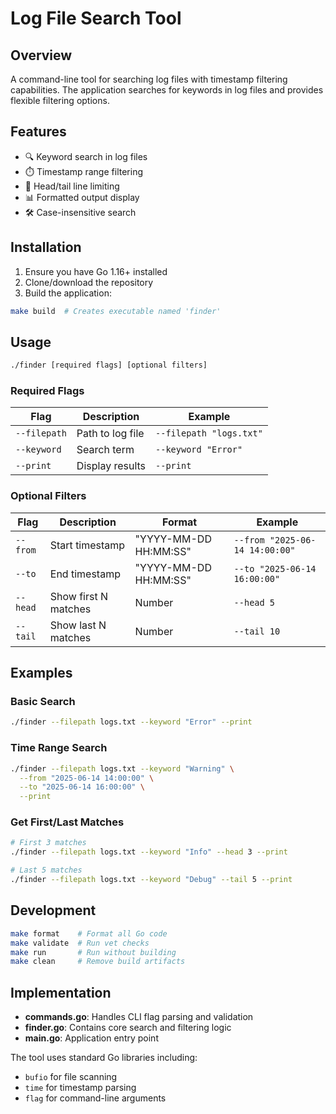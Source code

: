 # Log File Search Tool

## Overview
A command-line tool for searching log files with timestamp filtering capabilities. The application searches for keywords in log files and provides flexible filtering options.

## Features
- 🔍 Keyword search in log files
- ⏱️ Timestamp range filtering
- 📏 Head/tail line limiting
- 📊 Formatted output display
- 🛠️ Case-insensitive search

## Installation
1. Ensure you have Go 1.16+ installed
2. Clone/download the repository
3. Build the application:
```bash
make build  # Creates executable named 'finder'
```

## Usage
```bash
./finder [required flags] [optional filters]
```

### Required Flags
| Flag | Description | Example |
|------|-------------|---------|
| `--filepath` | Path to log file | `--filepath "logs.txt"` |
| `--keyword`  | Search term | `--keyword "Error"` |
| `--print`    | Display results | `--print` |

### Optional Filters
| Flag | Description | Format | Example |
|------|-------------|--------|---------|
| `--from` | Start timestamp | "YYYY-MM-DD HH:MM:SS" | `--from "2025-06-14 14:00:00"` |
| `--to`   | End timestamp | "YYYY-MM-DD HH:MM:SS" | `--to "2025-06-14 16:00:00"` |
| `--head` | Show first N matches | Number | `--head 5` |
| `--tail` | Show last N matches | Number | `--tail 10` |

## Examples

### Basic Search
```bash
./finder --filepath logs.txt --keyword "Error" --print
```

### Time Range Search
```bash
./finder --filepath logs.txt --keyword "Warning" \
  --from "2025-06-14 14:00:00" \
  --to "2025-06-14 16:00:00" \
  --print
```

### Get First/Last Matches
```bash
# First 3 matches
./finder --filepath logs.txt --keyword "Info" --head 3 --print

# Last 5 matches
./finder --filepath logs.txt --keyword "Debug" --tail 5 --print
```

## Development
```bash
make format    # Format all Go code
make validate  # Run vet checks
make run       # Run without building
make clean     # Remove build artifacts
```

## Implementation
- **commands.go**: Handles CLI flag parsing and validation
- **finder.go**: Contains core search and filtering logic
- **main.go**: Application entry point

The tool uses standard Go libraries including:
- `bufio` for file scanning
- `time` for timestamp parsing
- `flag` for command-line arguments
